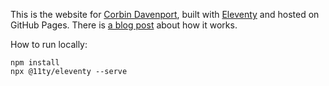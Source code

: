 This is the website for [Corbin Davenport](https://corbin.io), built with [Eleventy](https://www.11ty.dev/) and hosted on GitHub Pages. There is [a blog post](https://blog.corbin.io/post/752757825366835200/how-i-made-my-new-personal-website) about how it works.

How to run locally:

```
npm install
npx @11ty/eleventy --serve
```
